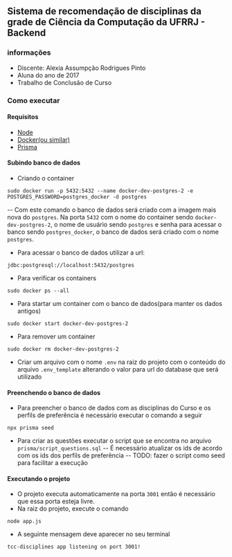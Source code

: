 ## Sistema de recomendação de disciplinas da grade de Ciência da Computação da UFRRJ - Backend

### informações
- Discente: Alexia Assumpção Rodrigues Pinto
- Aluna do ano de 2017
- Trabalho de Conclusão de Curso

### Como executar

#### Requisitos
- [Node](https://nodejs.org/en/download)
- [Docker(ou similar)](https://docs.docker.com/engine/install/)
- [Prisma](https://www.prisma.io/docs/guides)

#### Subindo banco de dados
- Criando o container
```
sudo docker run -p 5432:5432 --name docker-dev-postgres-2 -e POSTGRES_PASSWORD=postgres_docker -d postgres
```
-- Com este comando o banco de dados será criado com a imagem mais nova do `postgres`. Na porta `5432` com o nome do container sendo `docker-dev-postgres-2`, o nome de usuário sendo `postgres` e senha para acessar o banco sendo `postgres_docker`, o banco de dados será criado com o nome `postgres`.
- Para acessar o banco de dados utilizar a url:
```
jdbc:postgresql://localhost:5432/postgres
```
- Para verificar os containers
```
sudo docker ps --all
```
- Para startar um container com o banco de dados(para manter os dados antigos)
```
sudo docker start docker-dev-postgres-2
```
- Para remover um container 
```
sudo docker rm docker-dev-postgres-2
```
- Criar um arquivo com o nome `.env` na raiz do projeto com o conteúdo do arquivo `.env_template` alterando o valor para url do database que será utilizado
#### Preenchendo o banco de dados
- Para preencher o banco de dados com as disciplinas do Curso e os perfils de preferência é necessário executar o comando a seguir
```
npx prisma seed
```
- Para criar as questões executar o script que se encontra no arquivo `prisma/script_questions.sql`
-- É necessário atualizar os ids de acordo com os ids dos perfils de preferência
-- TODO: fazer o script como seed para facilitar a execução

#### Executando o projeto
- O projeto executa automaticamente na porta `3001` então é necessário que essa porta esteja livre.
- Na raiz do projeto, execute o comando
```
node app.js
```
- A seguinte mensagem deve aparecer no seu terminal
```
tcc-disciplines app listening on port 3001!
```
